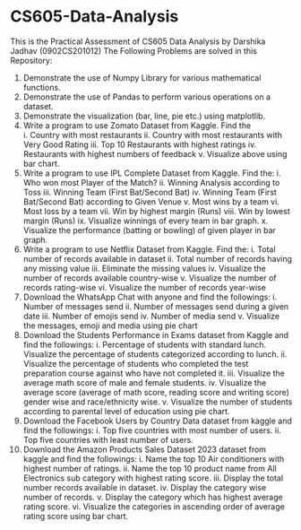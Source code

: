# CS605-Data-Analysis
 This is the Practical Assessment of CS605 Data Analysis by Darshika Jadhav (0902CS201012)
 The Following Problems are solved in this Repository:
   1. Demonstrate the use of Numpy Library for various mathematical functions.
   2. Demonstrate the use of Pandas to perform various operations on a dataset.
   3. Demonstrate the visualization (bar, line, pie etc.) using matplotlib.
   4. Write a program to use Zomato Dataset from Kaggle. Find the  
     i.	Country with most restaurants
     ii.	Country with most restaurants with Very Good Rating
     iii.	Top 10 Restaurants with highest ratings
     iv.	Restaurants with highest numbers of feedback
     v.	Visualize above using bar chart.
   5. Write a program to use IPL Complete Dataset from Kaggle. Find the:
    i.	Who won most Player of the Match?
    ii.	Winning Analysis according to Toss
    iii.	Winning Team (First Bat/Second Bat)
    iv.	Winning Team (First Bat/Second Bat) according to Given Venue
    v.	Most wins by a team
    vi.	Most loss by a team
    vii.	Win by highest margin (Runs)
    viii.	Win by lowest margin (Runs)
    ix.	Visualize winnings of every team in bar graph.
    x.	Visualize the performance (batting or bowling) of given player in bar graph.
  6. Write a program to use Netflix Dataset from Kaggle. Find the:
    i.	Total number of records available in dataset
    ii.	Total number of records having any missing value
    iii.	Eliminate the missing values
    iv.	Visualize the number of records available country-wise
    v.	Visualize the number of records rating-wise
    vi.	Visualize the number of records year-wise
  7. Download the WhatsApp Chat with anyone and find the followings:
    i.	Number of messages send
    ii.	Number of messages send during a given date
    iii.	Number of emojis send
    iv.	Number of media send
    v.	Visualize the messages, emoji and media using pie chart
  8. Download the Students Performance in Exams dataset from Kaggle and find the followings:
    i.	Percentage of students with standard lunch. Visualize the percentage of students categorized according to lunch.
    ii.	Visualize the percentage of students who completed the test preparation course against who have not completed it.
    iii.	Visualize the average math score of male and female students.
    iv.	Visualize the average score (average of math score, reading score and writing score) gender wise and race/ethnicity wise.
    v.	Visualize the number of students according to parental level of education using pie chart.
  9. Download the Facebook Users by Country Data dataset from kaggle and find the followings:
    i.	Top five countries with most number of users.
    ii.	Top five countries with least number of users.
  10. Download the Amazon Products Sales Dataset 2023 dataset from kaggle and find the followings:
    i.	Name the top 10 Air conditioners with highest number of ratings.
    ii.	Name the top 10 product name from All Electronics sub category with highest rating score.
    iii.	Display the total number records available in dataset.
    iv.	Display the category wise number of records.
    v.	Display the category which has highest average rating score.
    vi.	Visualize the categories in ascending order of average rating score using bar chart.


